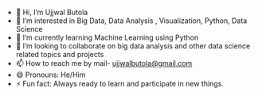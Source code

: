 - 👋 Hi, I’m Ujjwal Butola
- 👀 I’m interested in Big Data, Data Analysis , Visualization, Python, Data Science
- 🌱 I’m currently learning Machine Learning using Python
- 💞️ I’m looking to collaborate on big data analysis and other data science related topics and projects
- 📫 How to reach me by mail- ujjwalbutola@gmail.com
- 😄 Pronouns: He/Him
- ⚡ Fun fact: Always ready to learn and participate in new things. 

<!---
ujjwal-luffy/ujjwal-luffy is a ✨ special ✨ repository because its `README.md` (this file) appears on your GitHub profile.
You can click the Preview link to take a look at your changes.
--->

